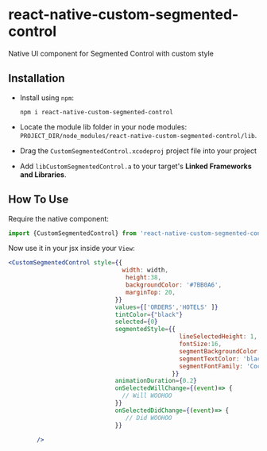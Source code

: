 # react-native-custom-segmented-control
Native UI component for Segmented Control with custom style


## Installation

- Install using `npm`:

	```
	npm i react-native-custom-segmented-control
	```

- Locate the module lib folder in your node modules:
	`PROJECT_DIR/node_modules/react-native-custom-segmented-control/lib`.

- Drag the `CustomSegmentedControl.xcodeproj` project file into your project

- Add `libCustomSegmentedControl.a` to your target's **Linked Frameworks and Libraries**.

## How To Use
Require the native component:

```js
import {CustomSegmentedControl} from 'react-native-custom-segmented-control'
```

Now use it in your jsx inside your `View`:

```jsx
<CustomSegmentedControl style={{
								width: width,
                                 height:38,
                                 backgroundColor: '#7BB0A6',
                                 marginTop: 20,
                              }}
                              values={['ORDERS','HOTELS' ]}
                              tintColor={"black"}
                              selected={0}
                              segmentedStyle={{
                                                lineSelectedHeight: 1,
                                                fontSize:16,
                                                segmentBackgroundColor: 'transparent',
                                                segmentTextColor: 'black',
                                                segmentFontFamily: 'Cochin'
                              			      }}
                              animationDuration={0.2}
                              onSelectedWillChange={(event)=> {
                              	// Will WOOHOO
                              }}
                              onSelectedDidChange={(event)=> {
                                 // Did WOOHOO
                              }}

        />
```
